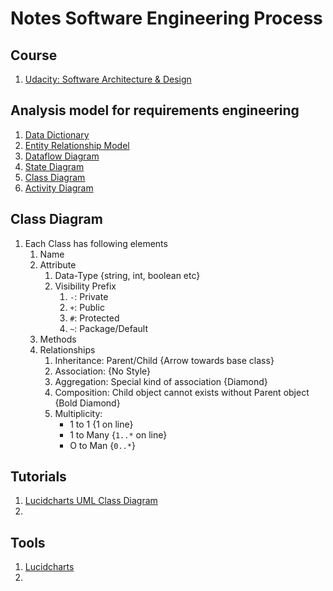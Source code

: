 # Notes Software Engineering Process

## Course

1. [Udacity: Software Architecture & Design](https://www.youtube.com/watch?v=S8M2XGviyGg&list=PLAwxTw4SYaPkMTetlG7xKWaI5ZAZFX8fL)

## Analysis model for requirements engineering

1. [Data Dictionary](https://en.wikipedia.org/wiki/Data_dictionary)
1. [Entity Relationship Model](https://en.wikipedia.org/wiki/Entity%E2%80%93relationship_model)
1. [Dataflow Diagram](https://en.wikipedia.org/wiki/Data_flow_diagram)
1. [State Diagram](https://en.wikipedia.org/wiki/State_diagram)
1. [Class Diagram](https://en.wikipedia.org/wiki/Class_diagram)
1. [Activity Diagram](https://en.wikipedia.org/wiki/Activity_diagram)


## Class Diagram

1. Each Class has following elements
	1. Name
	1. Attribute
		1. Data-Type {string, int, boolean etc}
		1. Visibility Prefix
			1. `-`: Private
			1. `+`: Public
			1. `#`: Protected
			1. `~`: Package/Default
	1. Methods
	1. Relationships
		1. Inheritance: Parent/Child {Arrow towards base class}
		1. Association: {No Style}
		1. Aggregation: Special kind of association {Diamond} 
		1. Composition: Child object cannot exists without Parent object {Bold Diamond}
		1. Multiplicity:
			- 1 to 1 {1 on line}
			- 1 to Many {`1..*` on line}
			- O to Man {`0..*`}


## Tutorials 

1. [Lucidcharts UML Class Diagram](https://www.youtube.com/watch?v=UI6lqHOVHic)
1. 

## Tools

1. [Lucidcharts](https://www.lucidchart.com/)
1. 
